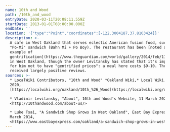 ```yaml
---
name: 10th and Wood
path: /10th_and_wood
entryDate: 2020-03-11T20:08:11.559Z
startDate: 2013-01-01T08:00:00.000Z
endDate: ''
location: '{"type":"Point","coordinates":[-122.3004187,37.8103424]}'
description: >-
  A cafe in West Oakland that serves eclectic American fusion food, such as the
  "Po-Mi" sandwich (Bahn Mi + Po Boy). The restaurant has been [noted as an
  example of
  gentrification](https://www.theguardian.com/world/gallery/2014/feb/11/oakland-from-gritty-to-gentrified-photos)
  in West Oakland, though the owner Levitansky has stated that it's important
  for him not to have "gentrified prices": a meal here costs $9-10. The cafe has
  received largely positive reviews.
sources: >-
  * LocalWiki Contributors, "10th and Wood" *Oakland Wiki,* Local Wiki, 11 March
  2020,
  [https://localwiki.org/oakland/10th_%26_Wood](https://localwiki.org/oakland/10th_%26_Wood)[t](https://localwiki.org/oakland/Lake_Merritt).

  * Vladimir Levitansky, "About", 10th and Wood's Website, 11 March 2020,
  <http://10thandwood.com/about-us/> 

  * Luke Tsai, "A Sandwich Shop Grows in West Oakland", East Bay Express, 19
  March 2014,
  <https://www.eastbayexpress.com/oakland/a-sandwich-shop-grows-in-west-oakland/Content?oid=3868219>
---
```


